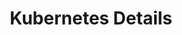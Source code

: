 ---
title: "Kubernetes Details"
description: "Explore the intricate details of Kubernetes, its architecture, components, and how it orchestrates containerized applications effectively."
banner: "images/exoscale-icon.svg"
weight: 3
tags: [kubernetes]
level: [introductory]
categories: [exoscale,kubernetes]
---